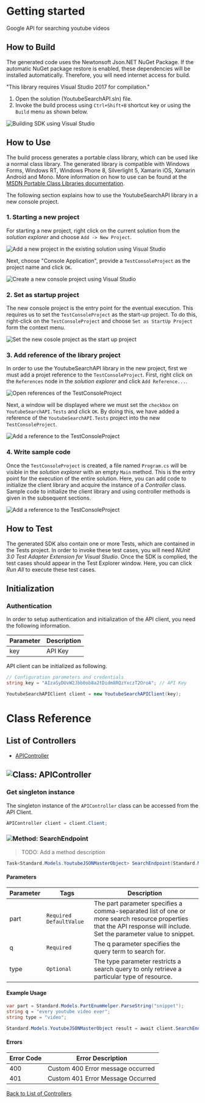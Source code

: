 # Getting started

Google API for searching youtube videos

## How to Build

The generated code uses the Newtonsoft Json.NET NuGet Package. If the automatic NuGet package restore
is enabled, these dependencies will be installed automatically. Therefore,
you will need internet access for build.

"This library requires Visual Studio 2017 for compilation."
1. Open the solution (YoutubeSearchAPI.sln) file.
2. Invoke the build process using `Ctrl+Shift+B` shortcut key or using the `Build` menu as shown below.

![Building SDK using Visual Studio](https://apidocs.io/illustration/cs?step=buildSDK&workspaceFolder=Youtube%20Search%20API-CSharp&workspaceName=YoutubeSearchAPI&projectName=YoutubeSearchAPI.Tests)

## How to Use

The build process generates a portable class library, which can be used like a normal class library. The generated library is compatible with Windows Forms, Windows RT, Windows Phone 8,
Silverlight 5, Xamarin iOS, Xamarin Android and Mono. More information on how to use can be found at the [MSDN Portable Class Libraries documentation](http://msdn.microsoft.com/en-us/library/vstudio/gg597391%28v=vs.100%29.aspx).

The following section explains how to use the YoutubeSearchAPI library in a new console project.

### 1. Starting a new project

For starting a new project, right click on the current solution from the *solution explorer* and choose  ``` Add -> New Project ```.

![Add a new project in the existing solution using Visual Studio](https://apidocs.io/illustration/cs?step=addProject&workspaceFolder=Youtube%20Search%20API-CSharp&workspaceName=YoutubeSearchAPI&projectName=YoutubeSearchAPI.Tests)

Next, choose "Console Application", provide a ``` TestConsoleProject ``` as the project name and click ``` OK ```.

![Create a new console project using Visual Studio](https://apidocs.io/illustration/cs?step=createProject&workspaceFolder=Youtube%20Search%20API-CSharp&workspaceName=YoutubeSearchAPI&projectName=YoutubeSearchAPI.Tests)

### 2. Set as startup project

The new console project is the entry point for the eventual execution. This requires us to set the ``` TestConsoleProject ``` as the start-up project. To do this, right-click on the  ``` TestConsoleProject ``` and choose  ``` Set as StartUp Project ``` form the context menu.

![Set the new cosole project as the start up project](https://apidocs.io/illustration/cs?step=setStartup&workspaceFolder=Youtube%20Search%20API-CSharp&workspaceName=YoutubeSearchAPI&projectName=YoutubeSearchAPI.Tests)

### 3. Add reference of the library project

In order to use the YoutubeSearchAPI library in the new project, first we must add a projet reference to the ``` TestConsoleProject ```. First, right click on the ``` References ``` node in the *solution explorer* and click ``` Add Reference... ```.

![Open references of the TestConsoleProject](https://apidocs.io/illustration/cs?step=addReference&workspaceFolder=Youtube%20Search%20API-CSharp&workspaceName=YoutubeSearchAPI&projectName=YoutubeSearchAPI.Tests)

Next, a window will be displayed where we must set the ``` checkbox ``` on ``` YoutubeSearchAPI.Tests ``` and click ``` OK ```. By doing this, we have added a reference of the ```YoutubeSearchAPI.Tests``` project into the new ``` TestConsoleProject ```.

![Add a reference to the TestConsoleProject](https://apidocs.io/illustration/cs?step=createReference&workspaceFolder=Youtube%20Search%20API-CSharp&workspaceName=YoutubeSearchAPI&projectName=YoutubeSearchAPI.Tests)

### 4. Write sample code

Once the ``` TestConsoleProject ``` is created, a file named ``` Program.cs ``` will be visible in the *solution explorer* with an empty ``` Main ``` method. This is the entry point for the execution of the entire solution.
Here, you can add code to initialize the client library and acquire the instance of a *Controller* class. Sample code to initialize the client library and using controller methods is given in the subsequent sections.

![Add a reference to the TestConsoleProject](https://apidocs.io/illustration/cs?step=addCode&workspaceFolder=Youtube%20Search%20API-CSharp&workspaceName=YoutubeSearchAPI&projectName=YoutubeSearchAPI.Tests)

## How to Test

The generated SDK also contain one or more Tests, which are contained in the Tests project.
In order to invoke these test cases, you will need *NUnit 3.0 Test Adapter Extension for Visual Studio*.
Once the SDK is complied, the test cases should appear in the Test Explorer window.
Here, you can click *Run All* to execute these test cases.

## Initialization

### Authentication
In order to setup authentication and initialization of the API client, you need the following information.

| Parameter | Description |
|-----------|-------------|
| key | API Key |



API client can be initialized as following.

```csharp
// Configuration parameters and credentials
string key = "AIzaSyDUvW2Jbb0ob8a2tDidm8RQzYxczT2OroA"; // API Key

YoutubeSearchAPIClient client = new YoutubeSearchAPIClient(key);
```



# Class Reference

## <a name="list_of_controllers"></a>List of Controllers

* [APIController](#api_controller)

## <a name="api_controller"></a>![Class: ](https://apidocs.io/img/class.png "YoutubeSearchAPI.Tests.Controllers.APIController") APIController

### Get singleton instance

The singleton instance of the ``` APIController ``` class can be accessed from the API Client.

```csharp
APIController client = client.Client;
```

### <a name="search_endpoint"></a>![Method: ](https://apidocs.io/img/method.png "YoutubeSearchAPI.Tests.Controllers.APIController.SearchEndpoint") SearchEndpoint

> TODO: Add a method description


```csharp
Task<Standard.Models.YoutubeJSONMasterObject> SearchEndpoint(Standard.Models.PartEnum part, string q, string type = null)
```

#### Parameters

| Parameter | Tags | Description |
|-----------|------|-------------|
| part |  ``` Required ```  ``` DefaultValue ```  | The part parameter specifies a comma-separated list of one or more search resource properties that the API response will include. Set the parameter value to snippet. |
| q |  ``` Required ```  | The q parameter specifies the query term to search for. |
| type |  ``` Optional ```  | The type parameter restricts a search query to only retrieve a particular type of resource. |


#### Example Usage

```csharp
var part = Standard.Models.PartEnumHelper.ParseString("snippet");
string q = "every youtube video ever";
string type = "video";

Standard.Models.YoutubeJSONMasterObject result = await client.SearchEndpoint(part, q, type);

```

#### Errors

| Error Code | Error Description |
|------------|-------------------|
| 400 | Custom 400 Error message occurred |
| 401 | Custom 401 Error Message Occurred |


[Back to List of Controllers](#list_of_controllers)



